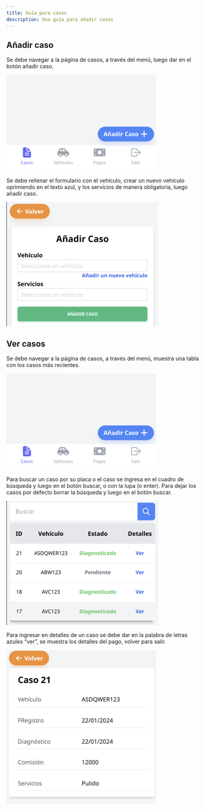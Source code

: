 ```yaml
---
title: Guía para casos
description: Una guía para añadir casos
---
```


## Añadir caso

Se debe navegar a la página de casos, a través del menú, luego dar en el botón añadir caso.

![Menú de casos](../../../assets/cases_menu.png)

Se debe rellenar el formulario con el vehículo, crear un nuevo vehículo oprimiendo en el texto azul,  y los servicios de manera obligatoria, luego añadir caso.

![Formularío de casos](../../../assets/cases_form.png)


## Ver casos

Se debe navegar a la página de casos, a través del menú, muestra una tabla con los casos más recientes.

![Menú de casos](../../../assets/cases_menu.png)


Para buscar un caso por su placa o el caso se ingresa en el cuadro de búsqueda y luego en el botón buscar, o con la lupa (o enter).
Para dejar los casos por defecto borrar la búsqueda y luego en el botón buscar.


![Tabla de casos](../../../assets/cases_table.png)

Para ingresar en detalles de un caso se debe dar en la palabra de letras azules “ver”, se muestra los detalles del pago, volver para salir.

![Caso](../../../assets/cases_detail.png)
